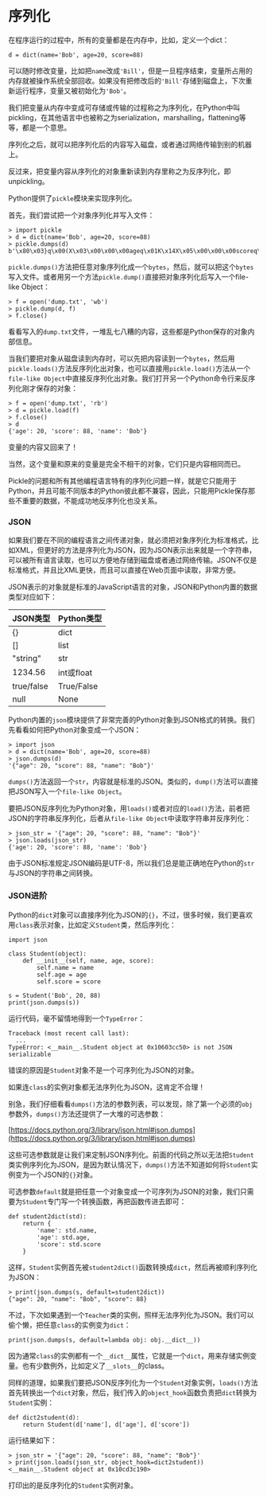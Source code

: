 # 序列化

在程序运行的过程中，所有的变量都是在内存中，比如，定义一个dict：


```
d = dict(name='Bob', age=20, score=88)
```


可以随时修改变量，比如把`name`改成`'Bill'`，但是一旦程序结束，变量所占用的内存就被操作系统全部回收。如果没有把修改后的`'Bill'`存储到磁盘上，下次重新运行程序，变量又被初始化为`'Bob'`。


我们把变量从内存中变成可存储或传输的过程称之为序列化，在Python中叫pickling，在其他语言中也被称之为serialization，marshalling，flattening等等，都是一个意思。


序列化之后，就可以把序列化后的内容写入磁盘，或者通过网络传输到别的机器上。


反过来，把变量内容从序列化的对象重新读到内存里称之为反序列化，即unpickling。


Python提供了`pickle`模块来实现序列化。


首先，我们尝试把一个对象序列化并写入文件：


```
> import pickle
> d = dict(name='Bob', age=20, score=88)
> pickle.dumps(d)
b'\x80\x03}q\x00(X\x03\x00\x00\x00ageq\x01K\x14X\x05\x00\x00\x00scoreq\x02KXX\x04\x00\x00\x00nameq\x03X\x03\x00\x00\x00Bobq\x04u.'
```


`pickle.dumps()`方法把任意对象序列化成一个`bytes`，然后，就可以把这个`bytes`写入文件。或者用另一个方法`pickle.dump()`直接把对象序列化后写入一个file-like Object：


```
> f = open('dump.txt', 'wb')
> pickle.dump(d, f)
> f.close()
```


看看写入的`dump.txt`文件，一堆乱七八糟的内容，这些都是Python保存的对象内部信息。


当我们要把对象从磁盘读到内存时，可以先把内容读到一个`bytes`，然后用`pickle.loads()`方法反序列化出对象，也可以直接用`pickle.load()`方法从一个`file-like Object`中直接反序列化出对象。我们打开另一个Python命令行来反序列化刚才保存的对象：


```
> f = open('dump.txt', 'rb')
> d = pickle.load(f)
> f.close()
> d
{'age': 20, 'score': 88, 'name': 'Bob'}
```


变量的内容又回来了！


当然，这个变量和原来的变量是完全不相干的对象，它们只是内容相同而已。


Pickle的问题和所有其他编程语言特有的序列化问题一样，就是它只能用于Python，并且可能不同版本的Python彼此都不兼容，因此，只能用Pickle保存那些不重要的数据，不能成功地反序列化也没关系。


### JSON


如果我们要在不同的编程语言之间传递对象，就必须把对象序列化为标准格式，比如XML，但更好的方法是序列化为JSON，因为JSON表示出来就是一个字符串，可以被所有语言读取，也可以方便地存储到磁盘或者通过网络传输。JSON不仅是标准格式，并且比XML更快，而且可以直接在Web页面中读取，非常方便。


JSON表示的对象就是标准的JavaScript语言的对象，JSON和Python内置的数据类型对应如下：


| JSON类型 | Python类型 |
| - | - |
| {} | dict |
| [] | list |
| "string" | str |
| 1234.56 | int或float |
| true/false | True/False |
| null | None |


Python内置的`json`模块提供了非常完善的Python对象到JSON格式的转换。我们先看看如何把Python对象变成一个JSON：


```
> import json
> d = dict(name='Bob', age=20, score=88)
> json.dumps(d)
'{"age": 20, "score": 88, "name": "Bob"}'
```


`dumps()`方法返回一个`str`，内容就是标准的JSON。类似的，`dump()`方法可以直接把JSON写入一个`file-like Object`。


要把JSON反序列化为Python对象，用`loads()`或者对应的`load()`方法，前者把JSON的字符串反序列化，后者从`file-like Object`中读取字符串并反序列化：


```
> json_str = '{"age": 20, "score": 88, "name": "Bob"}'
> json.loads(json_str)
{'age': 20, 'score': 88, 'name': 'Bob'}
```


由于JSON标准规定JSON编码是UTF-8，所以我们总是能正确地在Python的`str`与JSON的字符串之间转换。


### JSON进阶


Python的`dict`对象可以直接序列化为JSON的`{}`，不过，很多时候，我们更喜欢用`class`表示对象，比如定义`Student`类，然后序列化：


```
import json

class Student(object):
    def __init__(self, name, age, score):
        self.name = name
        self.age = age
        self.score = score

s = Student('Bob', 20, 88)
print(json.dumps(s))
```


运行代码，毫不留情地得到一个`TypeError`：


```
Traceback (most recent call last):
  ...
TypeError: <__main__.Student object at 0x10603cc50> is not JSON serializable
```


错误的原因是`Student`对象不是一个可序列化为JSON的对象。


如果连`class`的实例对象都无法序列化为JSON，这肯定不合理！


别急，我们仔细看看`dumps()`方法的参数列表，可以发现，除了第一个必须的`obj`参数外，`dumps()`方法还提供了一大堆的可选参数：


[https://docs.python.org/3/library/json.html#json.dumps](https://docs.python.org/3/library/json.html#json.dumps)


这些可选参数就是让我们来定制JSON序列化。前面的代码之所以无法把`Student`类实例序列化为JSON，是因为默认情况下，`dumps()`方法不知道如何将`Student`实例变为一个JSON的`{}`对象。


可选参数`default`就是把任意一个对象变成一个可序列为JSON的对象，我们只需要为`Student`专门写一个转换函数，再把函数传进去即可：


```
def student2dict(std):
    return {
        'name': std.name,
        'age': std.age,
        'score': std.score
    }
```


这样，`Student`实例首先被`student2dict()`函数转换成`dict`，然后再被顺利序列化为JSON：


```
> print(json.dumps(s, default=student2dict))
{"age": 20, "name": "Bob", "score": 88}
```


不过，下次如果遇到一个`Teacher`类的实例，照样无法序列化为JSON。我们可以偷个懒，把任意`class`的实例变为`dict`：


```
print(json.dumps(s, default=lambda obj: obj.__dict__))
```


因为通常`class`的实例都有一个`__dict__`属性，它就是一个`dict`，用来存储实例变量。也有少数例外，比如定义了`__slots__`的class。


同样的道理，如果我们要把JSON反序列化为一个`Student`对象实例，`loads()`方法首先转换出一个`dict`对象，然后，我们传入的`object_hook`函数负责把`dict`转换为`Student`实例：


```
def dict2student(d):
    return Student(d['name'], d['age'], d['score'])
```


运行结果如下：


```
> json_str = '{"age": 20, "score": 88, "name": "Bob"}'
> print(json.loads(json_str, object_hook=dict2student))
<__main__.Student object at 0x10cd3c190>
```


打印出的是反序列化的`Student`实例对象。

